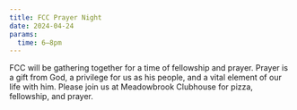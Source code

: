 ```yaml
---
title: FCC Prayer Night
date: 2024-04-24
params:
  time: 6–8pm
---
```

FCC will be gathering together for a time of fellowship and prayer. Prayer is a gift from God, a privilege for us as his people, and a vital element of our life with him. Please join us at Meadowbrook Clubhouse for pizza, fellowship, and prayer.
